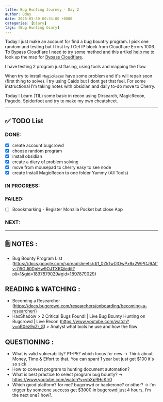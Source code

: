 ```yaml
---
title: Bug Hunting Journey - Day 2
author: 0day
date: 2025-05-30 00:34:00 +0800
categories: [Diary]
tags: [Bug Hunting Diary]
---
```


Today  I just make an account for find a bug bountry program. I pick one random and testing but I first try I Get IP block from Cloudflare Errors 1006.
To Bypass Cloudflare I need to try some method and this artikel help me to look up the map for [Bypass Cloudflare](https://www.zenrows.com/blog/bypass-cloudflare#active-detection-techniques).

I have testing 2 program just flasing, using tools and mapping the flow.

When try to install `MagicRecon` have some problem and it's will repair soon (first thing to solve). I try using Caido but I dont get that feel.
For some instructional I'm taking notes with obsidian and daily to-do move to Cherry.

Today I Learn (TIL) some basic in recon using Dirsearch, MagicRecon, Pagodo, Spiderfoot and try to make my own cheatsheet.

---

## ✅ TODO List

### DONE:
- [x] create account bugcrowd
- [x] choose random program
- [x] install obsidian
- [x] create a diary of problem solving
- [x] move from mousepad to cherry easy to see node
- [x] create Install MagicRecon to one folder Yummy (All Tools)

### IN PROGRESS:

### FAILED:
- [ ] Boookmarking - Register Monzila Pocket but close App

### NEXT:

---

## 🗒️ NOTES :
- Bug Bounty Program List (https://docs.google.com/spreadsheets/d/1_0Zk1wDlOwPx6x2WPGJ6AIfv-7j5GJj0DpHw9OJTXKQ/edit?pli=1&gid=1897879029#gid=1897879029)

## READING & WATCHING : 
- Becoming a Researcher (https://docs.bugcrowd.com/researchers/onboarding/becoming-a-researcher/)
- HaxShadow > 2 Critical Bugs Found! | Live Bug Bounty Hunting on Bugcrowd | Live Recon (https://www.youtube.com/watch?v=qR0ez9xZr_8) > Analyst what tools he use and how the flow

## QUESTIONING : 
- What is valid vulnerability? P1-P5? which focus for new -> Think about Money, Time & Effort to that. You can spant 1 year but just get $100 it's so sick. 
- How to convert program to hunting document automation? 
- What is best practice to select program bug bounty? -> https://www.youtube.com/watch?v=vbXpRHcKIr0
- Which good platform? for me? bugcrowd or hackerone? or other? -> i'm trigger by someone success get $3000 in bugcrowd just 4 hours, I'm the next one? how?.
